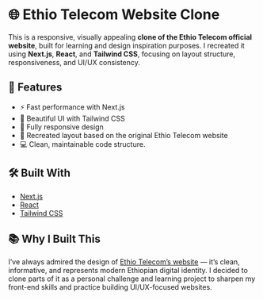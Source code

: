 # 🌐 Ethio Telecom Website Clone

This is a responsive, visually appealing **clone of the Ethio Telecom official website**, built for learning and design inspiration purposes. I recreated it using **Next.js**, **React**, and **Tailwind CSS**, focusing on layout structure, responsiveness, and UI/UX consistency.

## 🚀 Features

- ⚡ Fast performance with Next.js
- 🎨 Beautiful UI with Tailwind CSS
- 📱 Fully responsive design
- 🔄 Recreated layout based on the original Ethio Telecom website
- 💻 Clean, maintainable code structure.

## 🛠️ Built With

- [Next.js](https://nextjs.org/) 
- [React](https://reactjs.org/)
- [Tailwind CSS](https://tailwindcss.com/)



## 📚 Why I Built This

I’ve always admired the design of [Ethio Telecom’s website](https://www.ethiotelecom.et/) — it’s clean, informative, and represents modern Ethiopian digital identity. I decided to clone parts of it as a personal challenge and learning project to sharpen my front-end skills and practice building UI/UX-focused websites.


